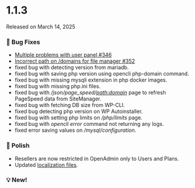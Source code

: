 # 1.1.3

Released on March 14, 2025

### 🐛 Bug Fixes
- [Multiple problems with user panel #346](https://github.com/stefanpejcic/OpenPanel/issues/346)
- [Incorrect path on /domains for file manager #352](https://github.com/stefanpejcic/OpenPanel/issues/352)
- fixed bug with detecting version from mariadb.
- fixed bug with saving php version using opencli php-domain command.
- fixed bug with missing mysqli extension in php docker images.
- fixed bug with missing php.ini files.
- fixed bug with */json/page_speed/<path:domain>* page to refresh PageSpeed data from SiteManager.
- fixed bug with fetching DB size from WP-CLI.
- fixed bug detecting php version on WP Autoinstaller.
- fixed bug with setting php limits on */php/limits* page.
- fixed bug with *opencli error* command not returning any logs.
- fixed error saving values on */mysql/configuration*.


### 💅 Polish
- Resellers are now restricted in OpenAdmin only to Users and Plans.
- Updated [localization files](https://github.com/stefanpejcic/openpanel-translations/blob/main/en-us/messages.pot).

### 💡 New!

